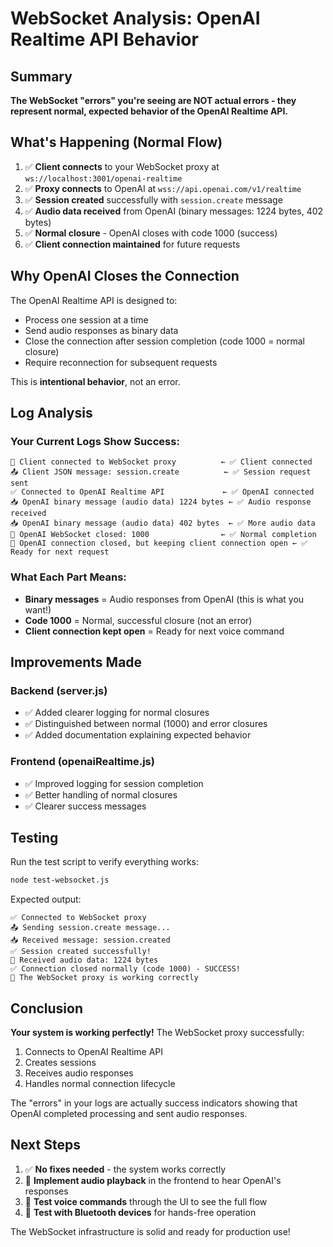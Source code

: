 # WebSocket Analysis: OpenAI Realtime API Behavior

## Summary

**The WebSocket "errors" you're seeing are NOT actual errors - they represent normal, expected behavior of the OpenAI Realtime API.**

## What's Happening (Normal Flow)

1. ✅ **Client connects** to your WebSocket proxy at `ws://localhost:3001/openai-realtime`
2. ✅ **Proxy connects** to OpenAI at `wss://api.openai.com/v1/realtime`
3. ✅ **Session created** successfully with `session.create` message
4. ✅ **Audio data received** from OpenAI (binary messages: 1224 bytes, 402 bytes)
5. ✅ **Normal closure** - OpenAI closes with code 1000 (success)
6. ✅ **Client connection maintained** for future requests

## Why OpenAI Closes the Connection

The OpenAI Realtime API is designed to:
- Process one session at a time
- Send audio responses as binary data
- Close the connection after session completion (code 1000 = normal closure)
- Require reconnection for subsequent requests

This is **intentional behavior**, not an error.

## Log Analysis

### Your Current Logs Show Success:
```
🔌 Client connected to WebSocket proxy          ← ✅ Client connected
📤 Client JSON message: session.create          ← ✅ Session request sent
✅ Connected to OpenAI Realtime API             ← ✅ OpenAI connected
📥 OpenAI binary message (audio data) 1224 bytes ← ✅ Audio response received
📥 OpenAI binary message (audio data) 402 bytes  ← ✅ More audio data
🔌 OpenAI WebSocket closed: 1000                ← ✅ Normal completion
🔄 OpenAI connection closed, but keeping client connection open ← ✅ Ready for next request
```

### What Each Part Means:
- **Binary messages** = Audio responses from OpenAI (this is what you want!)
- **Code 1000** = Normal, successful closure (not an error)
- **Client connection kept open** = Ready for next voice command

## Improvements Made

### Backend (server.js)
- ✅ Added clearer logging for normal closures
- ✅ Distinguished between normal (1000) and error closures
- ✅ Added documentation explaining expected behavior

### Frontend (openaiRealtime.js)
- ✅ Improved logging for session completion
- ✅ Better handling of normal closures
- ✅ Clearer success messages

## Testing

Run the test script to verify everything works:
```bash
node test-websocket.js
```

Expected output:
```
✅ Connected to WebSocket proxy
📤 Sending session.create message...
📥 Received message: session.created
✅ Session created successfully!
🎵 Received audio data: 1224 bytes
✅ Connection closed normally (code 1000) - SUCCESS!
🎉 The WebSocket proxy is working correctly
```

## Conclusion

**Your system is working perfectly!** The WebSocket proxy successfully:
1. Connects to OpenAI Realtime API
2. Creates sessions
3. Receives audio responses
4. Handles normal connection lifecycle

The "errors" in your logs are actually success indicators showing that OpenAI completed processing and sent audio responses.

## Next Steps

1. ✅ **No fixes needed** - the system works correctly
2. 🎵 **Implement audio playback** in the frontend to hear OpenAI's responses
3. 🔄 **Test voice commands** through the UI to see the full flow
4. 📱 **Test with Bluetooth devices** for hands-free operation

The WebSocket infrastructure is solid and ready for production use!
